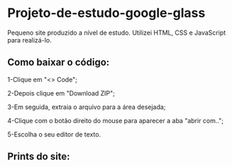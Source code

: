 # Projeto-de-estudo-google-glass
Pequeno site produzido a nível de estudo. Utilizei HTML, CSS e JavaScript para realizá-lo. 
## Como baixar o código:
<p>1-Clique em "<> Code";</p>
<p>2-Depois clique em "Download ZIP";</p>
<p>3-Em seguida, extraia o arquivo para a área desejada;</p>
<p>4-Clique com o botão direito do mouse para aparecer a aba "abrir com..";</p>
<p>5-Escolha o seu editor de texto.</p>

  ## Prints do site:
  
